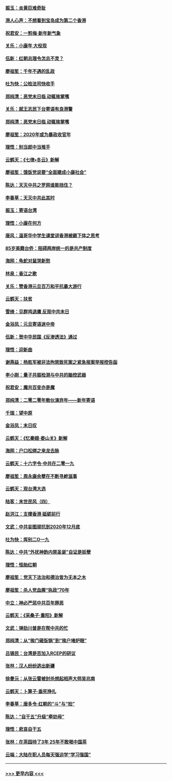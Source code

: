 #### [振玉：炎黄巨难奇耻](../pages/nsc993/n11779632.md?t=01100144) 
#### [港人心声：不想看到宝岛成为第二个香港](../pages/nsc993/n11778817.md?t=01100144) 
#### [祝君安：一剪梅‧新年新气象](../pages/nsc993/n11776340.md?t=01100144) 
#### [关乐：小康年 大役现](../pages/nsc993/n11774213.md?t=01100144) 
#### [伍新：红朝总理令怎总不灵？](../pages/nsc993/n11770813.md?t=01100144) 
#### [廖祖笙：千年不遇的乱政](../pages/nsc993/n11770373.md?t=01100144) 
#### [吐为快：公检法司快收手](../pages/nsc993/n11770359.md?t=01100144) 
#### [郑纯清：恶党末日临 动辄挨掌嘴](../pages/nsc993/n11769912.md?t=01100144) 
#### [关乐：就王志民下台寄语有良港警](../pages/nsc993/n11769903.md?t=01100144) 
#### [郑纯清：恶党末日临 动辄挨掌嘴](../pages/nsc993/n11769356.md?t=01100144) 
#### [廖祖笙：2020年或为暴政收官年](../pages/nsc993/n11768216.md?t=01100144) 
#### [理悟：别当郎中当推手](../pages/nsc993/n11768243.md?t=01100144) 
#### [云鹤天：《七律▪冬云》新解](../pages/nsc993/n11768204.md?t=01100144) 
#### [廖祖笙：饿饭党说要“全面建成小康社会”](../pages/nsc993/n11767482.md?t=01100144) 
#### [陈达：天灭中共之罗网谁能挡住？](../pages/nsc993/n11767465.md?t=01100144) 
#### [李春草：天灭中共此其时](../pages/nsc993/n11767452.md?t=01100144) 
#### [振玉：寄语台湾](../pages/nsc993/n11767432.md?t=01100144) 
#### [理悟：小康在何方](../pages/nsc993/n11767394.md?t=01100144) 
#### [唐风：温哥华中学生课堂讲香港被踢下体之思考](../pages/nsc993/n11766848.md?t=01100144) 
#### [85岁美籍台侨：阻碍两岸统一的是共产制度](../pages/nsc993/n11765043.md?t=01100144) 
#### [海网：龟蛇对鼠哭新愁](../pages/nsc993/n11764895.md?t=01100144) 
#### [林泉：香江之歌](../pages/nsc993/n11764415.md?t=01100144) 
#### [关乐：赞香港元旦百万和平抗暴大游行](../pages/nsc993/n11764382.md?t=01100144) 
#### [云鹤天：扶贫](../pages/nsc993/n11764245.md?t=01100144) 
#### [雪绮：见群鸡退鹰  反观中共末日](../pages/nsc993/n11762112.md?t=01100144) 
#### [金浴凤：元旦寄语迷中帝](../pages/nsc993/n11761788.md?t=01100144) 
#### [伍新：贺中华民国《反渗透法》通过](../pages/nsc993/n11761994.md?t=01100144) 
#### [理悟：迎新曲](../pages/nsc993/n11761152.md?t=01100144) 
#### [谢燕益：杨胜军被非法拘禁致死案之紧急报案举报控告函](../pages/nsc993/n11756134.md?t=01100144) 
#### [李小刚：量子共振检测与中共的脑控武器](../pages/nsc993/n11754518.md?t=01100144) 
#### [祝君安：魔共百变亦是魔](../pages/nsc993/n11754469.md?t=01100144) 
#### [郑纯清：二零二零年散伙演弃年——新年寄语](../pages/nsc993/n11754195.md?t=01100144) 
#### [千瑞：望中原](../pages/nsc993/n11754159.md?t=01100144) 
#### [金浴凤：末日叹](../pages/nsc993/n11752359.md?t=01100144) 
#### [云鹤天：《忆秦娥‧娄山关》新解](../pages/nsc993/n11752348.md?t=01100144) 
#### [海网：户口松绑之来龙去脉](../pages/nsc993/n11752328.md?t=01100144) 
#### [云鹤天：十六字令‧中共在二零一九](../pages/nsc993/n11752305.md?t=01100144) 
#### [廖祖笙：周永康余孽在不断寻衅滋事](../pages/nsc993/n11751013.md?t=01100144) 
#### [云鹤天：观台湾大选](../pages/nsc993/n11751007.md?t=01100144) 
#### [陆客：末世民风（四）](../pages/nsc993/n11749203.md?t=01100144) 
#### [赵洪江：支撑香港 砥砺前行](../pages/nsc993/n11748482.md?t=01100144) 
#### [文武：中共妄图顽抗到2020年12月底](../pages/nsc993/n11748446.md?t=01100144) 
#### [吐为快：挥别二O一九](../pages/nsc993/n11748411.md?t=01100144) 
#### [陈达：中共“外扰神韵内禁圣诞”自证是妖孽](../pages/nsc993/n11748226.md?t=01100144) 
#### [理悟：怪胎红朝](../pages/nsc993/n11748206.md?t=01100144) 
#### [廖祖笙：党天下法治和德治皆为无本之木](../pages/nsc993/n11748135.md?t=01100144) 
#### [廖祖笙：杀人党血腥“执政”70年](../pages/nsc993/n11745144.md?t=01100144) 
#### [中立：神必严惩中共百年罪恶](../pages/nsc993/n11744970.md?t=01100144) 
#### [云鹤天：《采桑子‧重阳》新解](../pages/nsc993/n11744948.md?t=01100144) 
#### [文武：弹劾川普是在帮中共的忙](../pages/nsc993/n11744758.md?t=01100144) 
#### [郑纯清：从“挨门砸饭锅”到“挨户堵炉眼”](../pages/nsc993/n11744745.md?t=01100144) 
#### [吕锡民：台湾是否加入RCEP的研议](../pages/nsc993/n11744701.md?t=01100144) 
#### [张林：汉人纷纷逃出新疆](../pages/nsc993/n11743530.md?t=01100144) 
#### [徐曼沅：从张云雷被封杀想起相声大师吴兆南](../pages/nsc993/n11741816.md?t=01100144) 
#### [云鹤天：卜算子‧垂死挣扎](../pages/nsc993/n11739956.md?t=01100144) 
#### [李春草：唐多令‧红朝的“斗”与“拍”](../pages/nsc993/n11739830.md?t=01100144) 
#### [陈达：“自干五”升级“牵妨母”](../pages/nsc993/n11739724.md?t=01100144) 
#### [理悟：悲哀自干五](../pages/nsc993/n11739547.md?t=01100144) 
#### [张林：在茶园待了3年 25年不敢喝中国茶](../pages/nsc993/n11739240.md?t=01100144) 
#### [云端：大陆在职人员每天强迫学“学习强国”](../pages/nsc993/n11738735.md?t=01100144) 

----
#### [ >>> 更早内容 <<< ](../indexes/nsc993-earlier.md)
